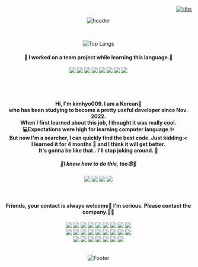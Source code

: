 <div align = "right">

[![Hits](https://hits.seeyoufarm.com/api/count/incr/badge.svg?url=https%3A%2F%2Fgithub.com%2Fkimhyo009&count_bg=%230075FF&title_bg=%23000000&icon=github.svg&icon_color=%23FFFFFF&title=Welcome&edge_flat=false)](https://hits.seeyoufarm.com)

</div>

<div align = "center">

![header](https://capsule-render.vercel.app/api?type=waving&color=258FFA&height=200&section=header&text=One%20Developer%20is%20Better%20than%20Ten%20Coder&fontSize=30&fontColor=ffffff)

<div>

<br>
 
![Top Langs](https://github-readme-stats.vercel.app/api/top-langs/?username=kimhyo009&layout=compact&theme=dark)
 


<h4>💙 I worked on a team project while learning this language.💛</h4>
<img src="https://img.shields.io/badge/HTML-E34F26?style=plastic-square&logo=HTML5&logoColor=white"/>
<img src="https://img.shields.io/badge/CSS3-1572B6?style=plastic-square&logo=CSS3&logoColor=white"/>
<img src="https://img.shields.io/badge/JavaScript-F7DF1E?style=plastic-square&logo=JavaScript&logoColor=white"/>
<img src="https://img.shields.io/badge/jQuery-0769AD?style=plastic-square&logo=jQuery&logoColor=white"/>
<img src="https://img.shields.io/badge/Spring-6DB33F?style=plastic-square&logo=Spring&logoColor=white" />
<img src="https://img.shields.io/badge/Python-3776AB?style=plastic-square&logo=Python&logoColor=white">
<img src="https://img.shields.io/badge/github-181717?style=plastic-square&logo=github&logoColor=white">
<img src="https://img.shields.io/badge/ApacheTomcat-F8DC75?style=plastic-square&logo=ApacheTomcat&logoColor=white" />

<br>
<br>
<br>
<br>

<h4 align="center">
 Hi, I'm kimhyo009. I am a Korean🫶 <br>
who has been studying to become a pretty useful developer since Nov. 2022. <br>
When I first learned about this job, I thought it was really cool.  <br>
💻Expectations were high for learning computer language.✨  <br>
But now I'm a searcher, I can quickly find the best code. Just kidding:< <br>
I learned it for 4 months 🌱 and I think it will get better.  <br>
It's gonna be like that.. I'll stop joking around. 👋
</h4>

<h5 align="center">💜I know how to do this, too😎💚</h5>
<img src="https://img.shields.io/badge/AdobePhotoshop-31A8FF?style=plastic-square&logo=AdobePhotoshop&logoColor=white"/>
<img src="https://img.shields.io/badge/MicrosoftWord-2B579A?style=plastic-square&logo=MicrosoftWord&logoColor=white"/>
<img src="https://img.shields.io/badge/MicrosoftExcel-217346?style=plastic-square&logo=MicrosoftExcel&logoColor=white"/>
<img src="https://img.shields.io/badge/MicrosoftPowerPoint-B7472A?style=plastic-square&logo=MicrosoftPowerPoint&logoColor=white"/>

<br>
<br>
<br>

<h4 align="center">Friends, your contact is always welcome💖 I'm serious. Please contact the company.🙏🙏</h4>
<img src="https://img.shields.io/badge/Starbucks-006241?style=plastic-square&logo=Starbucks&logoColor=white">
<img src="https://img.shields.io/badge/Steam-000000?style=plastic-square&logo=Steam&logoColor=white">
<img src="https://img.shields.io/badge/AmazonAWS-232F3E?style=plastic-square&logo=AmazonAWS&logoColor=white">
<img src="https://img.shields.io/badge/Anaconda-44A833?style=plastic-square&logo=Anaconda&logoColor=white">
<img src="https://img.shields.io/badge/Apple-000000?style=plastic-square&logo=Apple&logoColor=white">
<img src="https://img.shields.io/badge/BurgerKing-D62300?style=plastic-square&logo=BurgerKing&logoColor=white">
<img src="https://img.shields.io/badge/McDonald's-FBC817?style=plastic-square&logo=McDonald's&logoColor=white">
<img src="https://img.shields.io/badge/Nike-111111?style=plastic-square&logo=Nike&logoColor=white">
<img src="https://img.shields.io/badge/HungryJack's-D0021B?style=plastic-square&logo=HungryJack's&logoColor=white"><br>
<img src="https://img.shields.io/badge/PlayStation-003791?style=plastic-square&logo=PlayStation&logoColor=white">
<img src="https://img.shields.io/badge/Twitter-1DA1F2?style=plastic-square&logo=Twitter&logoColor=white">
<img src="https://img.shields.io/badge/Twitch-9146FF?style=plastic-square&logo=Twitch&logoColor=white">
<img src="https://img.shields.io/badge/Discord-5865F2?style=plastic-square&logo=Discord&logoColor=white">
<img src="https://img.shields.io/badge/Firefox-FF7139?style=plastic-square&logo=Firefox&logoColor=white">
<img src="https://img.shields.io/badge/MicrosoftBing-258FFA?style=plastic-square&logo=MicrosoftBing&logoColor=white">
<img src="https://img.shields.io/badge/MicrosoftEdge-0078D7?style=plastic-square&logo=MicrosoftEdge&logoColor=white">
<img src="https://img.shields.io/badge/Tesla-181CC0000717?style=plastic-square&logo=Tesla&logoColor=white">
<img src="https://img.shields.io/badge/Google-4285F4?style=plastic-square&logo=Google&logoColor=white"><br>
<img src="https://img.shields.io/badge/Hotels.com-D32F2F?style=plastic-square&logo=Hotels.com&logoColor=white">
 <img src="https://img.shields.io/badge/Messenger-00B2FF?style=plastic-square&logo=Messenger&logoColor=white"> 
 <img src="https://img.shields.io/badge/HP-0096D6?style=plastic-square&logo=HP&logoColor=white">
 <img src="https://img.shields.io/badge/Instagram-E4405F?style=plastic-square&logo=Instagram&logoColor=white">
 <img src="https://img.shields.io/badge/KakaoTalk-FFCD00?style=plastic-square&logo=KakaoTalk&logoColor=white">
 <img src="https://img.shields.io/badge/LG-A50034?style=plastic-square&logo=LG&logoColor=white">
 <img src="https://img.shields.io/badge/LINE-00C300?style=plastic-square&logo=LINE&logoColor=white">

<br>
<br>

![Footer](https://capsule-render.vercel.app/api?type=waving&color=258FFA&height=100&section=footer)

</div>

